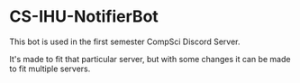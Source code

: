 # CS-IHU-NotifierBot

This bot is used in the first semester CompSci Discord Server.

It's made to fit that particular server, but with some changes it can be made to fit multiple servers.
